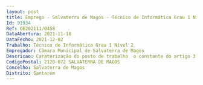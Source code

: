 ```yaml
--- 
layout: post
title: Emprego - Salvaterra de Magos - Técnico de Informática Grau 1 Nível 2
Id: 91934
Ref: OE202111/0458
DataAbertura: 2021-11-18
DataFecho: 2021-12-02
Trabalho: Técnico de Informática Grau 1 Nível 2
Empregador: Câmara Municipal de Salvaterra de Magos
Descricao: Caraterização do posto de trabalho  o constante do artigo 3.º da Portaria n.º 358 2002, de 3 de abril, descrito na caraterização dos postos de trabalho do Mapa de Pessoal do Município de Salvaterra de Magos de 2021, disponível, no sítio do mesmo, em www.cm salvaterrademagos.pt.
CodigoPostal: 2120-072 SALVATERRA DE MAGOS
Concelho: Salvaterra de Magos
Distrito: Santarém
--- 
```

